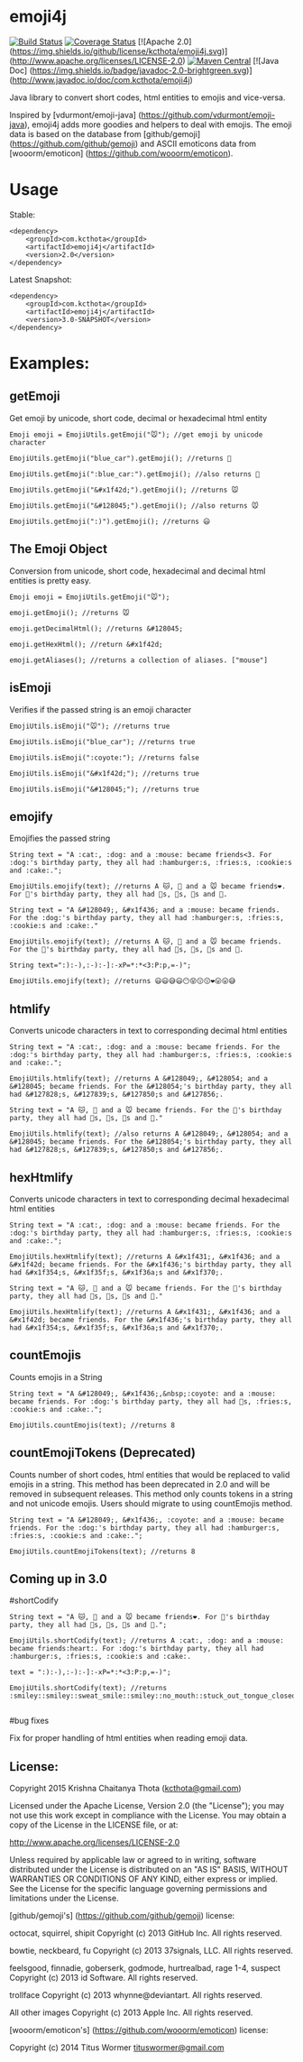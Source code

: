 emoji4j
=============

[![Build Status](https://img.shields.io/travis/kcthota/emoji4j/master.svg)](https://travis-ci.org/kcthota/emoji4j)
[![Coverage Status](https://img.shields.io/coveralls/kcthota/emoji4j/master.svg)](https://coveralls.io/r/kcthota/emoji4j?branch=master)
[![Apache 2.0] (https://img.shields.io/github/license/kcthota/emoji4j.svg)] (http://www.apache.org/licenses/LICENSE-2.0)
[![Maven Central](https://maven-badges.herokuapp.com/maven-central/com.kcthota/emoji4j/badge.svg)](https://maven-badges.herokuapp.com/maven-central/com.kcthota/emoji4j)
[![Java Doc] (https://img.shields.io/badge/javadoc-2.0-brightgreen.svg)] (http://www.javadoc.io/doc/com.kcthota/emoji4j)

Java library to convert short codes, html entities to emojis and vice-versa.

Inspired by [vdurmont/emoji-java] (https://github.com/vdurmont/emoji-java), emoji4j adds more goodies and helpers to deal with emojis. The emoji data is based on the database from [github/gemoji] (https://github.com/github/gemoji) and ASCII emoticons data from [wooorm/emoticon] (https://github.com/wooorm/emoticon).

# Usage

Stable:

```
<dependency>
	<groupId>com.kcthota</groupId>
	<artifactId>emoji4j</artifactId>
	<version>2.0</version>
</dependency>
```


Latest Snapshot:
```
<dependency>
	<groupId>com.kcthota</groupId>
	<artifactId>emoji4j</artifactId>
	<version>3.0-SNAPSHOT</version>
</dependency>
```


# Examples:

## getEmoji

Get emoji by unicode, short code, decimal or hexadecimal html entity

```
Emoji emoji = EmojiUtils.getEmoji("🐭"); //get emoji by unicode character

EmojiUtils.getEmoji("blue_car").getEmoji(); //returns 🚙

EmojiUtils.getEmoji(":blue_car:").getEmoji(); //also returns 🚙

EmojiUtils.getEmoji("&#x1f42d;").getEmoji(); //returns 🐭

EmojiUtils.getEmoji("&#128045;").getEmoji(); //also returns 🐭

EmojiUtils.getEmoji(":)").getEmoji(); //returns 😃

```

## The Emoji Object

Conversion from unicode, short code, hexadecimal and decimal html entities is pretty easy.

```
Emoji emoji = EmojiUtils.getEmoji("🐭");

emoji.getEmoji(); //returns 🐭

emoji.getDecimalHtml(); //returns &#128045;

emoji.getHexHtml(); //return &#x1f42d;

emoji.getAliases(); //returns a collection of aliases. ["mouse"]

```

## isEmoji

Verifies if the passed string is an emoji character

```
EmojiUtils.isEmoji("🐭"); //returns true

EmojiUtils.isEmoji("blue_car"); //returns true

EmojiUtils.isEmoji(":coyote:"); //returns false

EmojiUtils.isEmoji("&#x1f42d;"); //returns true

EmojiUtils.isEmoji("&#128045;"); //returns true

```

## emojify

Emojifies the passed string

```
String text = "A :cat:, :dog: and a :mouse: became friends<3. For :dog:'s birthday party, they all had :hamburger:s, :fries:s, :cookie:s and :cake:.";

EmojiUtils.emojify(text); //returns A 🐱, 🐶 and a 🐭 became friends❤️. For 🐶's birthday party, they all had 🍔s, 🍟s, 🍪s and 🍰.

String text = "A &#128049;, &#x1f436; and a :mouse: became friends. For the :dog:'s birthday party, they all had :hamburger:s, :fries:s, :cookie:s and :cake:."

EmojiUtils.emojify(text); //returns A 🐱, 🐶 and a 🐭 became friends. For the 🐶's birthday party, they all had 🍔s, 🍟s, 🍪s and 🍰.

String text=":):-),:-):-]:-xP=*:*<3:P:p,=-)";

EmojiUtils.emojify(text); //returns 😃😃😅😃😶😝😗😗❤️😛😛😅

```

## htmlify
Converts unicode characters in text to corresponding decimal html entities

```
String text = "A :cat:, :dog: and a :mouse: became friends. For the :dog:'s birthday party, they all had :hamburger:s, :fries:s, :cookie:s and :cake:.";

EmojiUtils.htmlify(text); //returns A &#128049;, &#128054; and a &#128045; became friends. For the &#128054;'s birthday party, they all had &#127828;s, &#127839;s, &#127850;s and &#127856;.

String text = "A 🐱, 🐶 and a 🐭 became friends. For the 🐶's birthday party, they all had 🍔s, 🍟s, 🍪s and 🍰."

EmojiUtils.htmlify(text); //also returns A &#128049;, &#128054; and a &#128045; became friends. For the &#128054;'s birthday party, they all had &#127828;s, &#127839;s, &#127850;s and &#127856;.

```

## hexHtmlify

Converts unicode characters in text to corresponding decimal hexadecimal html entities

```
String text = "A :cat:, :dog: and a :mouse: became friends. For the :dog:'s birthday party, they all had :hamburger:s, :fries:s, :cookie:s and :cake:.";

EmojiUtils.hexHtmlify(text); //returns A &#x1f431;, &#x1f436; and a &#x1f42d; became friends. For the &#x1f436;'s birthday party, they all had &#x1f354;s, &#x1f35f;s, &#x1f36a;s and &#x1f370;.

String text = "A 🐱, 🐶 and a 🐭 became friends. For the 🐶's birthday party, they all had 🍔s, 🍟s, 🍪s and 🍰."

EmojiUtils.hexHtmlify(text); //returns A &#x1f431;, &#x1f436; and a &#x1f42d; became friends. For the &#x1f436;'s birthday party, they all had &#x1f354;s, &#x1f35f;s, &#x1f36a;s and &#x1f370;.

```

## countEmojis

Counts emojis in a String

```
String text = "A &#128049;, &#x1f436;,&nbsp;:coyote: and a :mouse: became friends. For :dog:'s birthday party, they all had 🍔s, :fries:s, :cookie:s and :cake:.";

EmojiUtils.countEmojis(text); //returns 8

```

## countEmojiTokens (Deprecated)

Counts number of short codes, html entities that would be replaced to valid emojis in a string. This method has been deprecated in 2.0 and will be removed in subsequent releases. This method only counts tokens in a string and not unicode emojis. Users should migrate to using countEmojis method.

```
String text = "A &#128049;, &#x1f436;, :coyote: and a :mouse: became friends. For the :dog:'s birthday party, they all had :hamburger:s, :fries:s, :cookie:s and :cake:.";

EmojiUtils.countEmojiTokens(text); //returns 8

```


## Coming up in 3.0

#shortCodify

```
String text = "A 🐱, 🐶 and a 🐭 became friends❤️. For 🐶's birthday party, they all had 🍔s, 🍟s, 🍪s and 🍰.";

EmojiUtils.shortCodify(text); //returns A :cat:, :dog: and a :mouse: became friends:heart:. For :dog:'s birthday party, they all had :hamburger:s, :fries:s, :cookie:s and :cake:.

text = ":):-),:-):-]:-xP=*:*<3:P:p,=-)";

EmojiUtils.shortCodify(text); //returns :smiley::smiley::sweat_smile::smiley::no_mouth::stuck_out_tongue_closed_eyes::kissing::kissing::heart::stuck_out_tongue::stuck_out_tongue::sweat_smile:


```

#bug fixes

Fix for proper handling of html entities when reading emoji data.

## License:

Copyright 2015 Krishna Chaitanya Thota (kcthota@gmail.com)

Licensed under the Apache License, Version 2.0 (the "License");
you may not use this work except in compliance with the License.
You may obtain a copy of the License in the LICENSE file, or at:

   http://www.apache.org/licenses/LICENSE-2.0

Unless required by applicable law or agreed to in writing, software
distributed under the License is distributed on an "AS IS" BASIS,
WITHOUT WARRANTIES OR CONDITIONS OF ANY KIND, either express or implied.
See the License for the specific language governing permissions and
limitations under the License.

[github/gemoji's] (https://github.com/github/gemoji) license:

octocat, squirrel, shipit
Copyright (c) 2013 GitHub Inc. All rights reserved.

bowtie, neckbeard, fu
Copyright (c) 2013 37signals, LLC. All rights reserved.

feelsgood, finnadie, goberserk, godmode, hurtrealbad, rage 1-4, suspect
Copyright (c) 2013 id Software. All rights reserved.

trollface
Copyright (c) 2013 whynne@deviantart. All rights reserved.

All other images
Copyright (c) 2013 Apple Inc. All rights reserved.

[wooorm/emoticon's] (https://github.com/wooorm/emoticon) license:

Copyright (c) 2014 Titus Wormer <tituswormer@gmail.com>
